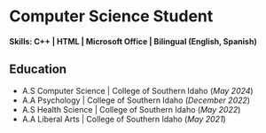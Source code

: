 # Computer Science Student

#### Skills: C++ | HTML | Microsoft Office | Bilingual (English, Spanish)

## Education
- A.S Computer Science | College of Southern Idaho (_May 2024_)
- A.A Psychology | College of Southern Idaho (_December 2022_)
- A.S Health Science | College of Southern Idaho (_May 2022_)
- A.A Liberal Arts | College of Southern Idaho (_May 2021_)

